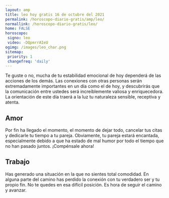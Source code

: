 ```yaml
---
layout: amp
title: leo hoy gratis 16 de octubre del 2021 
permalink: /horoscopo-diario-gratis/amp/leo/
normallink: /horoscopo-diario-gratis/leo/
home: FALSE
horoscopo:
 signo: leo
 video: -DQpmrrAIeU
ogimg: /images/leo_char.png
sitemap:
 priority: 1
 changefreq: 'daily'
---
```



Te guste o no, mucha de tu estabilidad emocional de hoy dependerá de las acciones de los demás. Las conexiones con otras personas serán extremadamente importantes en un día como el de hoy, y descubrirás que la comunicación entre ustedes será increíblemente valiosa y enriquecedora. La orientación de este día traerá a la luz tu naturaleza sensible, receptiva y atenta.

## Amor

Por fin ha llegado el momento, el momento de dejar todo, cancelar tus citas y dedicarle tu tiempo a tu pareja. Obviamente, tu pareja estará encantada, especialmente debido a que ha estado de mal humor por todo el tiempo que no han pasado juntos. ¡Compénsale ahora!

## Trabajo

Has generado una situación en la que no sientes total comodidad. En alguna parte del camino has perdido la conexión con tu verdadero ser y tu propio fin. No te quedes en esa difícil posición. Es hora de seguir el camino y avanzar.